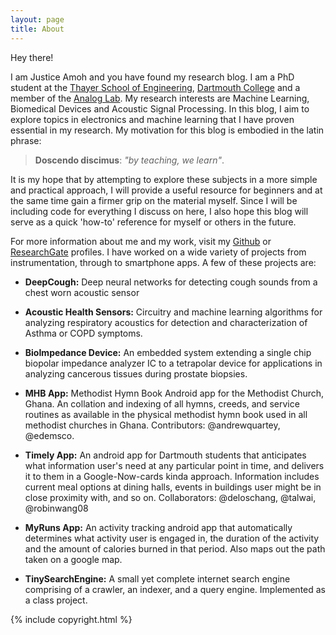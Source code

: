 ```yaml
---
layout: page
title: About
---
```


Hey there! 

I am Justice Amoh and you have found my research blog. I am a PhD student at the [Thayer School of Engineering](http://thayer.dartmouth.edu/), [Dartmouth College](http://dartmouth.edu/) and a member of the [Analog Lab](http://engineering.dartmouth.edu/analoglab/). My research interests are Machine Learning, Biomedical Devices and Acoustic Signal Processing. In this blog, I aim to explore topics in electronics and machine learning that I have proven essential in my research. My motivation for this blog is embodied in the latin phrase:

> **Doscendo discimus**: *"by teaching, we learn"*.

It is my hope that by attempting to explore these subjects in a more simple and practical approach, I will provide a useful resource for beginners and at the same time gain a firmer grip on the material myself. Since I will be including code for everything I discuss on here, I also hope this blog will serve as a quick 'how-to' reference for myself or others in the future.

For more information about me and my work, visit my [Github](https://github.com/justiceamoh) or [ResearchGate](https://www.researchgate.net/profile/Justice_Amoh) profiles. I have worked on a wide variety of projects from instrumentation, through to smartphone apps. A few of these projects are:

- **DeepCough:** Deep neural networks for detecting cough sounds from a chest worn acoustic sensor 

- **Acoustic Health Sensors:** Circuitry and machine learning algorithms for analyzing respiratory acoustics for detection and characterization of Asthma or COPD symptoms. 

- **BioImpedance Device:** An embedded system extending a single chip biopolar impedance analyzer IC to a tetrapolar device for applications in analyzing cancerous tissues during prostate biopsies.  

- **MHB App:** Methodist Hymn Book Android app for the Methodist Church, Ghana. An collation and indexing of all hymns, creeds, and service routines as available in the physical methodist hymn book used in all methodist churches in Ghana. Contributors: @andrewquartey, @edemsco.

- **Timely App:** An android app for Dartmouth students that anticipates what information user's need at any particular point in time, and delivers it to them in a Google-Now-cards kinda approach. Information includes current meal options at dining halls, events in buildings user might be in close proximity with, and so on. Collaborators: @deloschang, @talwai, @robinwang08

- **MyRuns App:** An activity tracking android app that automatically determines what activity user is engaged in, the duration of the activity and the amount of calories burned in that period. Also maps out the path taken on a google map.

- **TinySearchEngine:** A small yet complete internet search engine comprising of a crawler, an indexer, and a query engine. Implemented as a class project.


{% include copyright.html %}